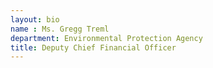 ```yaml
---
layout: bio
name : Ms. Gregg Treml
department: Environmental Protection Agency
title: Deputy Chief Financial Officer
---
```

 

 
